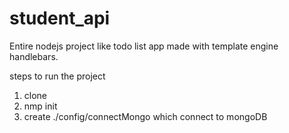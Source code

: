 # student_api

Entire nodejs project like todo list app made with template engine handlebars.

steps to run the project
1) clone
2) nmp init
3) create ./config/connectMongo which connect to mongoDB

